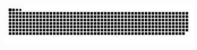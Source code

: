 <!-- ![sobre](https://github.com/Guilhermevang/Guilhermevang/blob/main/me.png) -->

<picture>
  <source media="(prefers-color-scheme: dark)" srcset="https://raw.githubusercontent.com/Guilhermevang/Guilhermevang/output/github-contribution-grid-snake-dark.svg" />
  <source media="(prefers-color-scheme: light)" srcset="https://raw.githubusercontent.com/Guilhermevang/Guilhermevang/output/github-contribution-grid-snake.svg" />
  <img alt="github-snake" src="https://raw.githubusercontent.com/Guilhermevang/Guilhermevang/output/github-contribution-grid-snake.svg" />
</picture>
